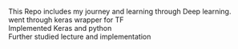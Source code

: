 This Repo includes my journey and learning through Deep learning.\
went through keras wrapper for TF\
Implemented Keras and python\
Further studied lecture and implementation
